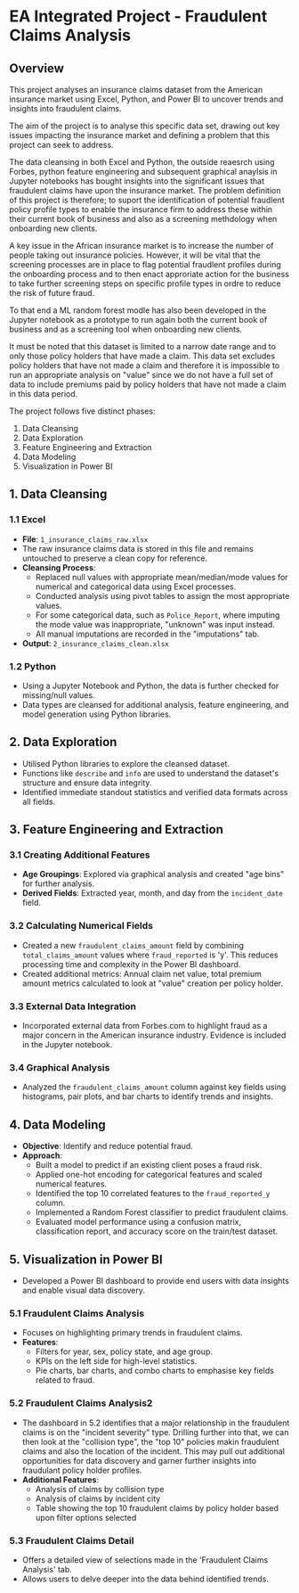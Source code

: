 # EA Integrated Project - Fraudulent Claims Analysis

## Overview

This project analyses an insurance claims dataset from the American insurance market using Excel, Python, and Power BI to uncover trends and insights into fraudulent claims. 

The aim of the project is to analyse this specific data set, drawing out key issues impacting the insurance market and defining a problem that this project can seek to address.

The data cleansing in both Excel and Python, the outside reaesrch using Forbes, python feature engineering and subsequent graphical anaylsis in Jupyter notebooks has bought insights into the significant issues that fraudulent claims have upon the insurance market. The problem definition of this project is therefore; to suport the identification of potential fraudlent policy profile types to enable the insurance firm to address these within their current book of business and also as a screening methdology when onboarding new clients.

A key issue in the African insurance market is to increase the number of people taking out insurance policies. However, it will be vital that the screening processes are in place to flag potential fraudlent profiles during the onboarding process and to then enact approriate action for the business to take further screening steps on specific profile types in ordre to reduce the risk of future fraud.

To that end a ML random forest modle has also been developed in the Jupyter notebook as a prototype to run again both the current book of business and as a screening tool when onboarding new clients.

It must be noted that this dataset is limited to a narrow date range and to only those policy holders that have made a claim. This data set excludes policy holders that have not made a claim and therefore it is impossible to run an appropriate analysis on "value" since we do not have a full set of data to include premiums paid by policy holders that have not made a claim in this data period.

The project follows five distinct phases:

1. Data Cleansing
2. Data Exploration
3. Feature Engineering and Extraction
4. Data Modeling
5. Visualization in Power BI

## 1. Data Cleansing

### 1.1 Excel

- **File**: `1_insurance_claims_raw.xlsx`
- The raw insurance claims data is stored in this file and remains untouched to preserve a clean copy for reference.
- **Cleansing Process**:
  - Replaced null values with appropriate mean/median/mode values for numerical and categorical data using Excel processes.
  - Conducted analysis using pivot tables to assign the most appropriate values.
  - For some categorical data, such as `Police_Report`, where imputing the mode value was inappropriate, "unknown" was input instead.
  - All manual imputations are recorded in the "imputations" tab.
- **Output**: `2_insurance_claims_clean.xlsx`

### 1.2 Python

- Using a Jupyter Notebook and Python, the data is further checked for missing/null values.
- Data types are cleansed for additional analysis, feature engineering, and model generation using Python libraries.

## 2. Data Exploration

- Utilised Python libraries to explore the cleansed dataset.
- Functions like `describe` and `info` are used to understand the dataset's structure and ensure data integrity.
- Identified immediate standout statistics and verified data formats across all fields.

## 3. Feature Engineering and Extraction

### 3.1 Creating Additional Features

- **Age Groupings**: Explored via graphical analysis and created "age bins" for further analysis.
- **Derived Fields**: Extracted year, month, and day from the `incident_date` field.

### 3.2 Calculating Numerical Fields

- Created a new `fraudulent_claims_amount` field by combining `total_claims_amount` values where `fraud_reported` is 'y'. This reduces processing time and complexity in the Power BI dashboard.
- Created additional metrics: Annual claim net value, total premium amount metrics calculated to look at "value" creation per policy holder.  

### 3.3 External Data Integration

- Incorporated external data from Forbes.com to highlight fraud as a major concern in the American insurance industry. Evidence is included in the Jupyter notebook.

### 3.4 Graphical Analysis

- Analyzed the `fraudulent_claims_amount` column against key fields using histograms, pair plots, and bar charts to identify trends and insights.

## 4. Data Modeling

- **Objective**: Identify and reduce potential fraud.
- **Approach**:
  - Built a model to predict if an existing client poses a fraud risk.
  - Applied one-hot encoding for categorical features and scaled numerical features.
  - Identified the top 10 correlated features to the `fraud_reported_y` column.
  - Implemented a Random Forest classifier to predict fraudulent claims.
  - Evaluated model performance using a confusion matrix, classification report, and accuracy score on the train/test dataset.

## 5. Visualization in Power BI

- Developed a Power BI dashboard to provide end users with data insights and enable visual data discovery.

### 5.1 Fraudulent Claims Analysis

- Focuses on highlighting primary trends in fraudulent claims.
- **Features**:
  - Filters for year, sex, policy state, and age group.
  - KPIs on the left side for high-level statistics.
  - Pie charts, bar charts, and combo charts to emphasise key fields related to fraud.

### 5.2 Fraudulent Claims Analysis2

- The dashboard in 5.2 identifies that a major relationship in the fraudulent claims is on the "incident severity" type. Drilling further into that, we can then look at the "collision type", the "top 10" policies makin fraudulent claims and also the location of the incident. This may pull out additional opportunities for data discovery and garner further insights into fraudulant policy holder profiles.
- **Additional Features**:
  - Analysis of claims by collision type
  - Analysis of claims by incident city
  - Table showing the top 10 fraudulent claims by policy holder based upon filter options selected

### 5.3 Fraudulent Claims Detail

- Offers a detailed view of selections made in the 'Fraudulent Claims Analysis' tab.
- Allows users to delve deeper into the data behind identified trends.
